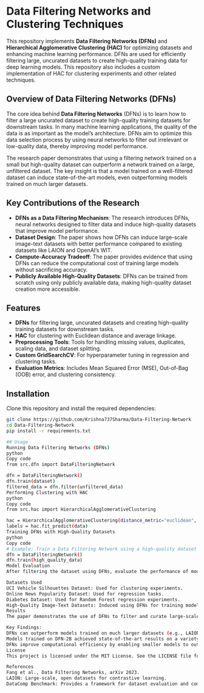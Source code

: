 # Data Filtering Networks and Clustering Techniques

This repository implements **Data Filtering Networks (DFNs)** and **Hierarchical Agglomerative Clustering (HAC)** for optimizing datasets and enhancing machine learning performance. DFNs are used for efficiently filtering large, uncurated datasets to create high-quality training data for deep learning models. This repository also includes a custom implementation of HAC for clustering experiments and other related techniques.

## Overview of Data Filtering Networks (DFNs)

The core idea behind **Data Filtering Networks** (DFNs) is to learn how to filter a large uncurated dataset to create high-quality training datasets for downstream tasks. In many machine learning applications, the quality of the data is as important as the model’s architecture. DFNs aim to optimize this data selection process by using neural networks to filter out irrelevant or low-quality data, thereby improving model performance.

The research paper demonstrates that using a filtering network trained on a small but high-quality dataset can outperform a network trained on a large, unfiltered dataset. The key insight is that a model trained on a well-filtered dataset can induce state-of-the-art models, even outperforming models trained on much larger datasets.

## Key Contributions of the Research
- **DFNs as a Data Filtering Mechanism**: The research introduces DFNs, neural networks designed to filter data and induce high-quality datasets that improve model performance.
- **Dataset Design**: The paper shows how DFNs can induce large-scale image-text datasets with better performance compared to existing datasets like LAION and OpenAI’s WIT.
- **Compute-Accuracy Tradeoff**: The paper provides evidence that using DFNs can reduce the computational cost of training large models without sacrificing accuracy.
- **Publicly Available High-Quality Datasets**: DFNs can be trained from scratch using only publicly available data, making high-quality dataset creation more accessible.

## Features
- **DFNs** for filtering large, uncurated datasets and creating high-quality training datasets for downstream tasks.
- **HAC** for clustering with Euclidean distance and average linkage.
- **Preprocessing Tools**: Tools for handling missing values, duplicates, scaling data, and dataset splitting.
- **Custom GridSearchCV**: For hyperparameter tuning in regression and clustering tasks.
- **Evaluation Metrics**: Includes Mean Squared Error (MSE), Out-of-Bag (OOB) error, and clustering consistency.

## Installation

Clone this repository and install the required dependencies:
```bash
git clone https://github.com/Krishna737Sharma/Data-Filtering-Network
cd Data-Filtering-Network
pip install -r requirements.txt

## Usage
Running Data Filtering Networks (DFNs)
python
Copy code
from src.dfn import DataFilteringNetwork

dfn = DataFilteringNetwork()
dfn.train(dataset)
filtered_data = dfn.filter(unfiltered_data)
Performing Clustering with HAC
python
Copy code
from src.hac import HierarchicalAgglomerativeClustering

hac = HierarchicalAgglomerativeClustering(distance_metric="euclidean", linkage="average")
labels = hac.fit_predict(data)
Training DFNs with High-Quality Datasets
python
Copy code
# Example: Train a Data Filtering Network using a high-quality dataset
dfn = DataFilteringNetwork()
dfn.train(high_quality_data)
Model Evaluation
After filtering the dataset using DFNs, evaluate the performance of models trained on filtered data against those trained on unfiltered datasets using metrics like MSE, OOB error, and clustering consistency.

Datasets Used
UCI Vehicle Silhouettes Dataset: Used for clustering experiments.
Online News Popularity Dataset: Used for regression tasks.
Diabetes Dataset: Used for Random Forest regression experiments.
High-Quality Image-Text Datasets: Induced using DFNs for training models like CLIP.
Results
The paper demonstrates the use of DFNs to filter and curate large-scale datasets. The DFN-2B and DFN-5B datasets outperformed existing models, with notable improvements in zero-shot accuracy on ImageNet and better robustness to distribution shifts.

Key Findings:
DFNs can outperform models trained on much larger datasets (e.g., LAION-2B) when used to curate high-quality datasets.
Models trained on DFN-2B achieved state-of-the-art results on a variety of benchmarks, including ImageNet and Visual Question Answering (VQA).
DFNs improve computational efficiency by enabling smaller models to outperform larger models trained on unfiltered datasets.
License
This project is licensed under the MIT License. See the LICENSE file for details.

References
Fang et al., Data Filtering Networks, arXiv 2023.
LAION: Large-scale, open datasets for contrastive learning.
DataComp Benchmark: Provides a framework for dataset evaluation and comparison.
